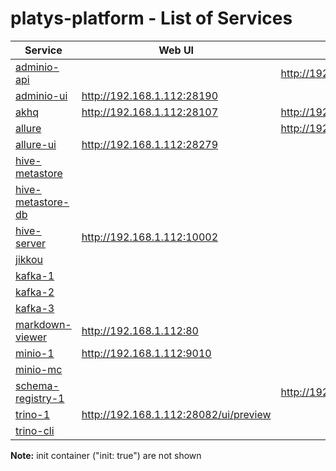 # platys-platform - List of Services

| Service | Web UI | Rest API 
|-------------- |------|------------
|[adminio-api](./documentation/services/adminio )||<http://192.168.1.112:28191>
|[adminio-ui](./documentation/services/adminio )|<http://192.168.1.112:28190>|
|[akhq](./documentation/services/akhq )|<http://192.168.1.112:28107>|<http://192.168.1.112:28107/api>
|[allure](./documentation/services/allure )||<http://192.168.1.112:28278>
|[allure-ui](./documentation/services/allure )|<http://192.168.1.112:28279>|
|[hive-metastore](./documentation/services/hive-metastore )||
|[hive-metastore-db](./documentation/services/hive-metastore )||
|[hive-server](./documentation/services/hive )|<http://192.168.1.112:10002>|
|[jikkou](./documentation/services/jikkou )||
|[kafka-1](./documentation/services/kafka )||
|[kafka-2](./documentation/services/kafka )||
|[kafka-3](./documentation/services/kafka )||
|[markdown-viewer](./documentation/services/markdown-viewer )|<http://192.168.1.112:80>|
|[minio-1](./documentation/services/minio )|<http://192.168.1.112:9010>|
|[minio-mc](./documentation/services/minio )||
|[schema-registry-1](./documentation/services/schema-registry )||<http://192.168.1.112:8081>
|[trino-1](./documentation/services/trino )|<http://192.168.1.112:28082/ui/preview>|
|[trino-cli](./documentation/services/trino )|||

**Note:** init container ("init: true") are not shown
